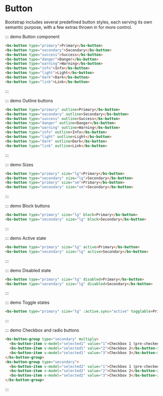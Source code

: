 <script>
export default {
  data () {
    return {
      active: false,
      selected1: ['1'],
      selected2: '1'
    }
  }
}
</script>

# Button
Bootstrap includes several predefined button styles, each serving its own semantic purpose, with a few extras thrown in for more control.

::: demo Button component
```html
<bs-button type="primary">Primary</bs-button>
<bs-button type="secondary">Secondary</bs-button>
<bs-button type="success">Success</bs-button>
<bs-button type="danger">Danger</bs-button>
<bs-button type="warning">Warning</bs-button>
<bs-button type="info">Info</bs-button>
<bs-button type="light">Light</bs-button>
<bs-button type="dark">Dark</bs-button>
<bs-button type="link">Link</bs-button>
```
:::

::: demo Outline buttons
```html
<bs-button type="primary" outline>Primary</bs-button>
<bs-button type="secondary" outline>Secondary</bs-button>
<bs-button type="success" outline>Success</bs-button>
<bs-button type="danger" outline>Danger</bs-button>
<bs-button type="warning" outline>Warning</bs-button>
<bs-button type="info" outline>Info</bs-button>
<bs-button type="light" outline>Light</bs-button>
<bs-button type="dark" outline>Dark</bs-button>
<bs-button type="link" outline>Link</bs-button>
```
:::

::: demo Sizes
```html
<bs-button type="primary" size="lg">Primary</bs-button>
<bs-button type="secondary" size="lg">Secondary</bs-button>
<bs-button type="primary" size="sm">Primary</bs-button>
<bs-button type="secondary" size="sm">Secondary</bs-button>
```
:::

::: demo Block buttons
```html
<bs-button type="primary" size="lg" block>Primary</bs-button>
<bs-button type="secondary" size="lg" block>Secondary</bs-button>
```
:::

::: demo Active state
```html
<bs-button type="primary" size="lg" active>Primary</bs-button>
<bs-button type="secondary" size="lg" active>Secondary</bs-button>
```
:::

::: demo Disabled state
```html
<bs-button type="primary" size="lg" disabled>Primary</bs-button>
<bs-button type="secondary" size="lg" disabled>Secondary</bs-button>
```
:::

::: demo Toggle states
```html
<bs-button type="primary" size="lg" :active.sync="active" togglable>Primary</bs-button>
```
:::

::: demo Checkbox and radio buttons
```html
<bs-button-group type="secondary" multiply>
  <bs-button-item v-model="selected1" value="1">Checkbox 1 (pre-checked)</bs-button-item>
  <bs-button-item v-model="selected1" value="2">Checkbox 2</bs-button-item>
  <bs-button-item v-model="selected1" value="3">Checkbox 3</bs-button-item>
</bs-button-group>
<bs-button-group type="secondary">
  <bs-button-item v-model="selected2" value="1">Checkbox 1 (pre-checked)</bs-button-item>
  <bs-button-item v-model="selected2" value="2">Checkbox 2</bs-button-item>
  <bs-button-item v-model="selected2" value="3">Checkbox 3</bs-button-item>
</bs-button-group>
```
:::
